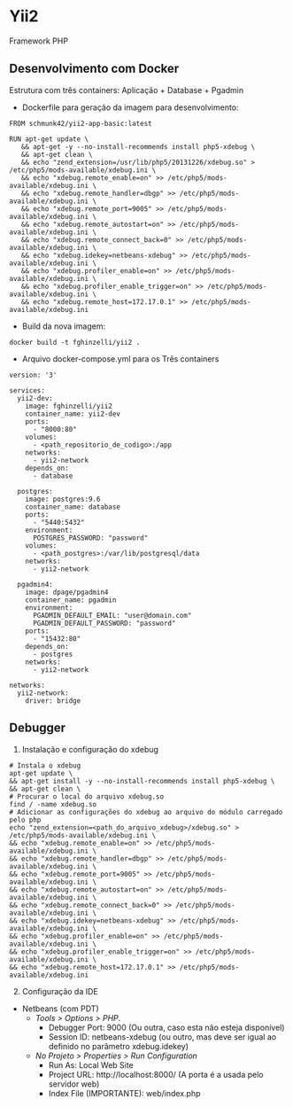 # Yii2
 Framework PHP
 
## Desenvolvimento com Docker
 Estrutura com três containers: Aplicação + Database + Pgadmin
 
- Dockerfile para geração da imagem para desenvolvimento:
 ```console
FROM schmunk42/yii2-app-basic:latest

RUN apt-get update \
    && apt-get -y --no-install-recommends install php5-xdebug \
    && apt-get clean \
    && echo "zend_extension=/usr/lib/php5/20131226/xdebug.so" > /etc/php5/mods-available/xdebug.ini \
    && echo "xdebug.remote_enable=on" >> /etc/php5/mods-available/xdebug.ini \
    && echo "xdebug.remote_handler=dbgp" >> /etc/php5/mods-available/xdebug.ini \
    && echo "xdebug.remote_port=9005" >> /etc/php5/mods-available/xdebug.ini \
    && echo "xdebug.remote_autostart=on" >> /etc/php5/mods-available/xdebug.ini \
    && echo "xdebug.remote_connect_back=0" >> /etc/php5/mods-available/xdebug.ini \
    && echo "xdebug.idekey=netbeans-xdebug" >> /etc/php5/mods-available/xdebug.ini \
    && echo "xdebug.profiler_enable=on" >> /etc/php5/mods-available/xdebug.ini \
    && echo "xdebug.profiler_enable_trigger=on" >> /etc/php5/mods-available/xdebug.ini \
    && echo "xdebug.remote_host=172.17.0.1" >> /etc/php5/mods-available/xdebug.ini
 ```
- Build da nova imagem:
```console
docker build -t fghinzelli/yii2 .
```
- Arquivo docker-compose.yml para os Três containers 
```console
version: '3'

services:
  yii2-dev:
    image: fghinzelli/yii2
    container_name: yii2-dev
    ports:
      - "8000:80"
    volumes:
      - <path_repositorio_de_codigo>:/app
    networks:
      - yii2-network
    depends_on:
      - database

  postgres:
    image: postgres:9.6
    container_name: database
    ports:
      - "5440:5432"
    environment:
      POSTGRES_PASSWORD: "password"
    volumes:
      - <path_postgres>:/var/lib/postgresql/data
    networks:
      - yii2-network

  pgadmin4:
    image: dpage/pgadmin4
    container_name: pgadmin
    environment:
      PGADMIN_DEFAULT_EMAIL: "user@domain.com"
      PGADMIN_DEFAULT_PASSWORD: "password"
    ports:
      - "15432:80"
    depends_on:
      - postgres
    networks:
      - yii2-network

networks:
  yii2-network:
    driver: bridge
```
 
## Debugger

1. Instalação e configuração do xdebug
```console
# Instala o xdebug
apt-get update \
&& apt-get install -y --no-install-recommends install php5-xdebug \
&& apt-get clean \
# Procurar o local do arquivo xdebug.so
find / -name xdebug.so
# Adicionar as configurações do xdebug ao arquivo do módulo carregado pelo php
echo "zend_extension=<path_do_arquivo_xdebug>/xdebug.so" > /etc/php5/mods-available/xdebug.ini \
&& echo "xdebug.remote_enable=on" >> /etc/php5/mods-available/xdebug.ini \
&& echo "xdebug.remote_handler=dbgp" >> /etc/php5/mods-available/xdebug.ini \
&& echo "xdebug.remote_port=9005" >> /etc/php5/mods-available/xdebug.ini \
&& echo "xdebug.remote_autostart=on" >> /etc/php5/mods-available/xdebug.ini \
&& echo "xdebug.remote_connect_back=0" >> /etc/php5/mods-available/xdebug.ini \
&& echo "xdebug.idekey=netbeans-xdebug" >> /etc/php5/mods-available/xdebug.ini \
&& echo "xdebug.profiler_enable=on" >> /etc/php5/mods-available/xdebug.ini \
&& echo "xdebug.profiler_enable_trigger=on" >> /etc/php5/mods-available/xdebug.ini \
&& echo "xdebug.remote_host=172.17.0.1" >> /etc/php5/mods-available/xdebug.ini
```

2. Configuração da IDE
  * Netbeans (com PDT)
     - *Tools > Options > PHP*. 
        * Debugger Port: 9000 (Ou outra, caso esta não esteja disponível)
        * Session ID: netbeans-xdebug (ou outro, mas deve ser igual ao definido no parâmetro xdebug.idekey) 
     - *No Projeto > Properties > Run Configuration* 
        * Run As: Local Web Site
        * Project URL: http://localhost:8000/ (A porta é a usada pelo servidor web)
        * Index File (IMPORTANTE): web/index.php
